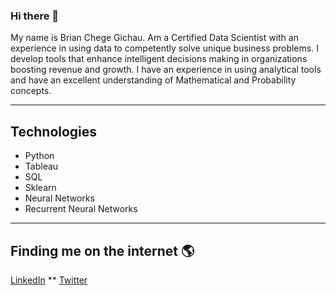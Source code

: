 ### Hi there 👋

My name is Brian Chege Gichau. Am a Certified Data Scientist with an experience in using data to competently solve unique business problems. I develop tools that enhance intelligent decisions making in organizations boosting revenue and growth. I have an experience in using analytical tools and have an excellent understanding of Mathematical and Probability concepts.

----
## Technologies 
* Python
* Tableau
* SQL
* Sklearn
* Neural Networks
* Recurrent Neural Networks
----
## Finding me on the internet 🌎
[LinkedIn](https://www.linkedin.com/in/brianchege567/) ** [Twitter](https://twitter.com/B_chege567)

<!--
**BrianChegeGichau/BrianChegeGichau** is a ✨ _special_ ✨ repository because its `README.md` (this file) appears on your GitHub profile.

Here are some ideas to get you started:

- 🔭 I’m currently working on ...
- 🌱 I’m currently learning ...
- 👯 I’m looking to collaborate on ...
- 🤔 I’m looking for help with ...
- 💬 Ask me about ...
- 📫 How to reach me: ...
- 😄 Pronouns: ...
- ⚡ Fun fact: ...
-->

